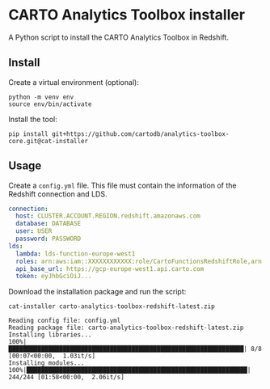 # CARTO Analytics Toolbox installer

A Python script to install the CARTO Analytics Toolbox in Redshift.

## Install

Create a virtual environment (optional):

```
python -m venv env
source env/bin/activate
```

Install the tool:

```
pip install git+https://github.com/cartodb/analytics-toolbox-core.git@cat-installer
```

## Usage

Create a `config.yml` file. This file must contain the information of the Redshift connection and LDS.

```yml
connection:
  host: CLUSTER.ACCOUNT.REGION.redshift.amazonaws.com
  database: DATABASE
  user: USER
  password: PASSWORD
lds:
  lambda: lds-function-europe-west1
  roles: arn:aws:iam::XXXXXXXXXXXX:role/CartoFunctionsRedshiftRole,arn:aws:iam::000955892807:role/CartoFunctionsRole
  api_base_url: https://gcp-europe-west1.api.carto.com
  token: eyJhbGciOiJ...
```

Download the installation package and run the script:

```
cat-installer carto-analytics-toolbox-redshift-latest.zip
```

```
Reading config file: config.yml
Reading package file: carto-analytics-toolbox-redshift-latest.zip
Installing libraries...
100%|█████████████████████████████████████████████████████████████████| 8/8 [00:07<00:00,  1.03it/s]
Installing modules...
100%|█████████████████████████████████████████████████████████████| 244/244 [01:58<00:00,  2.06it/s]
```
